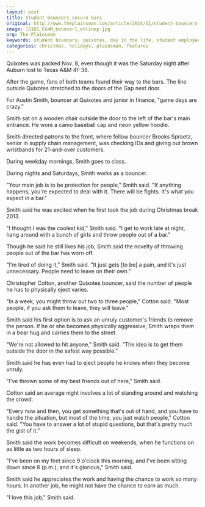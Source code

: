 ```yaml
---
layout: post
title: Student bouncers secure bars
original: http://www.theplainsman.com/article/2014/11/student-bouncers-secure-bars
image: 13181_CG4M_bouncer1_onlinep.jpg
org: The Plainsman
keywords: student bouncers, quixotes, day in the life, student employees, auburn university
categories: christmas, holidays, plainsman, features
---
```


Quixotes was packed Nov. 8, even though it was the Saturday night after Auburn lost to Texas A&M 41-38.

<!--break-->

After the game, fans of both teams found their way to the bars. The line outside Quixotes stretched to the doors of the Gap next door.

For Austin Smith, bouncer at Quixotes and junior in finance, "game days are crazy."

Smith sat on a wooden chair outside the door to the left of the bar's main entrance. He wore a camo baseball cap and neon yellow hoodie.

Smith directed patrons to the front, where fellow bouncer Brooks Spraetz, senior in supply chain management, was checking IDs and giving out brown wristbands for 21-and-over customers.

During weekday mornings, Smith goes to class.

During nights and Saturdays, Smith works as a bouncer.

"Your main job is to be protection for people," Smith said. "If anything happens, you're expected to deal with it. There will be fights. It's what you expect in a bar."

Smith said he was excited when he first took the job during Christmas break 2013.

"I thought I was the coolest kid," Smith said. "I get to work late at night, hang around with a bunch of girls and throw people out of a bar."

Though he said he still likes his job, Smith said the novelty of throwing people out of the bar has worn off.

"I'm tired of doing it," Smith said. "It just gets [to be] a pain, and it's just unnecessary. People need to leave on their own."

Christopher Cotton, another Quixotes bouncer, said the number of people he has to physically eject varies.

"In a week, you might throw out two to three people," Cotton said. "Most people, if you ask them to leave, they will leave."

Smith said his first option is to ask an unruly customer's friends to remove the person. If he or she becomes physically aggressive, Smith wraps them in a bear hug and carries them to the street.

"We're not allowed to hit anyone," Smith said. "The idea is to get them outside the door in the safest way possible."

Smith said he has even had to eject people he knows when they become unruly.

"I've thrown some of my best friends out of here," Smith said.

Cotton said an average night involves a lot of standing around and watching the crowd.

"Every now and then, you get something that's out of hand, and you have to handle the situation, but most of the time, you just watch people," Cotton said. "You have to answer a lot of stupid questions, but that's pretty much the gist of it."

Smith said the work becomes difficult on weekends, when he functions on as little as two hours of sleep.

"I've been on my feet since 9 o'clock this morning, and I've been sitting down since 8 (p.m.), and it's glorious," Smith said.

Smith said he appreciates the work and having the chance to work so many hours. In another job, he might not have the chance to earn as much.

"I love this job," Smith said.